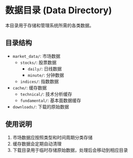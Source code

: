 # 数据目录 (Data Directory)

本目录用于存储和管理系统所需的各类数据。

## 目录结构

- `market_data/`: 市场数据
  - `stocks/`: 股票数据
    - `daily/`: 日线数据
    - `minute/`: 分钟数据
  - `indices/`: 指数数据
- `cache/`: 缓存数据
  - `technical/`: 技术分析缓存
  - `fundamental/`: 基本面数据缓存
- `downloads/`: 下载的原始数据

## 使用说明

1. 市场数据应按照类型和时间周期分类存储
2. 缓存数据会定期自动清理
3. 下载目录用于临时存储原始数据，处理后会移动到相应目录 